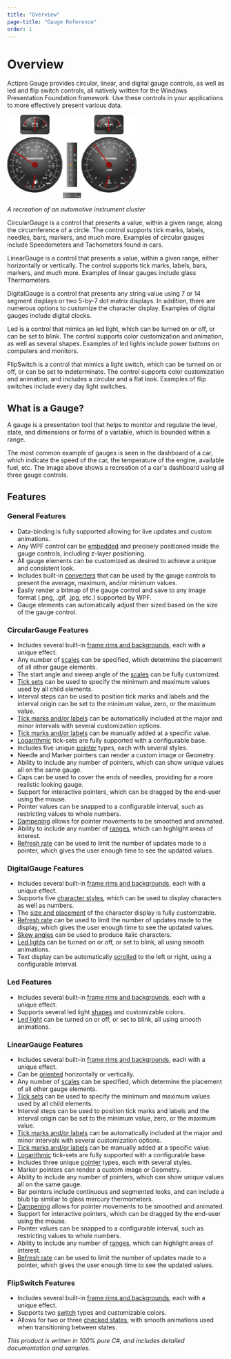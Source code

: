 ```yaml
---
title: "Overview"
page-title: "Gauge Reference"
order: 1
---
```

# Overview

Actipro Gauge provides circular, linear, and digital gauge controls, as well as led and flip switch controls, all natively written for the Windows Presentation Foundation framework. Use these controls in your applications to more effectively present various data.

![Screenshot](images/gauge-teaser.gif)

*A recreation of an automotive instrument cluster*

CircularGauge is a control that presents a value, within a given range, along the circumference of a circle. The control supports tick marks, labels, needles, bars, markers, and much more. Examples of circular gauges include Speedometers and Tachometers found in cars.

LinearGauge is a control that presents a value, within a given range, either horizontally or vertically. The control supports tick marks, labels, bars, markers, and much more. Examples of linear gauges include glass Thermometers.

DigitalGauge is a control that presents any string value using 7 or 14 segment displays or two 5-by-7 dot matrix displays. In addition, there are numerous options to customize the character display. Examples of digital gauges include digital clocks.

Led is a control that mimics an led light, which can be turned on or off, or can be set to blink.  The control supports color customization and animation, as well as several shapes.  Examples of led lights include power buttons on computers and monitors.

FlipSwitch is a control that mimics a light switch, which can be turned on or off, or can be set to indeterminate.  The control supports color customization and animation, and includes a circular and a flat look.  Examples of flip switches include every day light switches.

## What is a Gauge?

A gauge is a presentation tool that helps to monitor and regulate the level, state, and dimensions or forms of a variable, which is bounded within a range.

The most common example of gauges is seen in the dashboard of a car, which indicate the speed of the car, the temperature of the engine, available fuel, etc. The image above shows a recreation of a car's dashboard using all three gauge controls.

## Features

### General Features

- Data-binding is fully supported allowing for live updates and custom animations.
- Any WPF control can be [embedded](advanced-features/embedding-controls.md) and precisely positioned inside the gauge controls, including z-layer positioning.
- All gauge elements can be customized as desired to achieve a unique and consistent look.
- Includes built-in [converters](advanced-features/converters.md) that can be used by the gauge controls to present the average, maximum, and/or minimum values.
- Easily render a bitmap of the gauge control and save to any image format (.png, .gif, .jpg, etc.) supported by WPF.
- Gauge elements can automatically adjust their sized based on the size of the gauge control.

### CircularGauge Features

- Includes several built-in [frame rims and backgrounds](circular-gauge-features/frames.md), each with a unique effect.
- Any number of [scales](circular-gauge-features/scales.md) can be specified, which determine the placement of all other gauge elements.
- The start angle and sweep angle of the [scales](circular-gauge-features/scales.md) can be fully customized.
- [Tick sets](circular-gauge-features/tick-sets.md) can be used to specify the minimum and maximum values used by all child elements.
- Interval steps can be used to position tick marks and labels and the interval origin can be set to the minimum value, zero, or the maximum value.
- [Tick marks and/or labels](circular-gauge-features/tick-marks-and-labels.md) can be automatically included at the major and minor intervals with several customization options.
- [Tick marks and/or labels](circular-gauge-features/tick-marks-and-labels.md) can be manually added at a specific value.
- [Logarithmic](circular-gauge-features/tick-sets.md) tick-sets are fully supported with a configurable base.
- Includes five unique [pointer](circular-gauge-features/pointers.md) types, each with several styles.
- Needle and Marker pointers can render a custom image or Geometry.
- Ability to include any number of pointers, which can show unique values all on the same gauge.
- Caps can be used to cover the ends of needles, providing for a more realistic looking gauge.
- Support for interactive pointers, which can be dragged by the end-user using the mouse.
- Pointer values can be snapped to a configurable interval, such as restricting values to whole numbers.
- [Dampening](circular-gauge-features/pointers.md) allows for pointer movements to be smoothed and animated.
- Ability to include any number of [ranges](circular-gauge-features/ranges.md), which can highlight areas of interest.
- [Refresh rate](circular-gauge-features/pointers.md) can be used to limit the number of updates made to a pointer, which gives the user enough time to see the updated values.

### DigitalGauge Features

- Includes several built-in [frame rims and backgrounds](linear-gauge-features/frames.md), each with a unique effect.
- Supports five [character styles](digital-gauge-features/characters.md), which can be used to display characters as well as numbers.
- The [size and placement](digital-gauge-features/characters.md) of the character display is fully customizable.
- [Refresh rate](digital-gauge-features/index.md) can be used to limit the number of updates made to the display, which gives the user enough time to see the updated values.
- [Skew angles](digital-gauge-features/characters.md) can be used to produce italic characters.
- [Led lights](digital-gauge-features/index.md) can be turned on or off, or set to blink, all using smooth animations.
- Text display can be automatically [scrolled](digital-gauge-features/index.md) to the left or right, using a configurable interval.

### Led Features

- Includes several built-in [frame rims and backgrounds](circular-gauge-features/frames.md), each with a unique effect.
- Supports several led light [shapes](led-features/led-light.md) and customizable colors.
- [Led light](led-features/led-light.md) can be turned on or off, or set to blink, all using smooth animations.

### LinearGauge Features

- Includes several built-in [frame rims and backgrounds](linear-gauge-features/frames.md), each with a unique effect.
- Can be [oriented](linear-gauge-features/index.md) horizontally or vertically.
- Any number of [scales](linear-gauge-features/scales.md) can be specified, which determine the placement of all other gauge elements.
- [Tick sets](linear-gauge-features/tick-sets.md) can be used to specify the minimum and maximum values used by all child elements.
- Interval steps can be used to position tick marks and labels and the interval origin can be set to the minimum value, zero, or the maximum value.
- [Tick marks and/or labels](linear-gauge-features/tick-marks-and-labels.md) can be automatically included at the major and minor intervals with several customization options.
- [Tick marks and/or labels](linear-gauge-features/tick-marks-and-labels.md) can be manually added at a specific value.
- [Logarithmic](linear-gauge-features/tick-sets.md) tick-sets are fully supported with a configurable base.
- Includes three unique [pointer](linear-gauge-features/pointers.md) types, each with several styles.
- Marker pointers can render a custom image or Geometry.
- Ability to include any number of pointers, which can show unique values all on the same gauge.
- Bar pointers include continuous and segmented looks, and can include a blub tip similiar to glass mercury thermometers.
- [Dampening](linear-gauge-features/pointers.md) allows for pointer movements to be smoothed and animated.
- Support for interactive pointers, which can be dragged by the end-user using the mouse.
- Pointer values can be snapped to a configurable interval, such as restricting values to whole numbers.
- Ability to include any number of [ranges](linear-gauge-features/ranges.md), which can highlight areas of interest.
- [Refresh rate](linear-gauge-features/pointers.md) can be used to limit the number of updates made to a pointer, which gives the user enough time to see the updated values.

### FlipSwitch Features

- Includes several built-in [frame rims and backgrounds](circular-gauge-features/frames.md), each with a unique effect.
- Supports two [switch](flip-switch-features/switch.md) types and customizable colors.
- Allows for two or three [checked states](flip-switch-features/switch.md), with smooth animations used when transitioning between states.

*This product is written in 100% pure C#, and includes detailed documentation and samples.*
